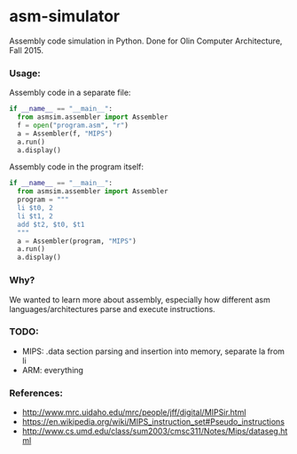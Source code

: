 # asm-simulator
Assembly code simulation in Python. Done for Olin Computer Architecture, Fall 2015.


### Usage:
Assembly code in a separate file:
```python
if __name__ == "__main__":
  from asmsim.assembler import Assembler
  f = open("program.asm", "r")
  a = Assembler(f, "MIPS")
  a.run()
  a.display()
```

Assembly code in the program itself:
```python
if __name__ == "__main__":
  from asmsim.assembler import Assembler
  program = """
  li $t0, 2
  li $t1, 2
  add $t2, $t0, $t1
  """
  a = Assembler(program, "MIPS")
  a.run()
  a.display()
```


### Why?
We wanted to learn more about assembly, especially how different asm languages/architectures parse and execute instructions.


### TODO:
* MIPS: .data section parsing and insertion into memory, separate la from li
* ARM: everything


### References:
* http://www.mrc.uidaho.edu/mrc/people/jff/digital/MIPSir.html
* https://en.wikipedia.org/wiki/MIPS_instruction_set#Pseudo_instructions
* http://www.cs.umd.edu/class/sum2003/cmsc311/Notes/Mips/dataseg.html
